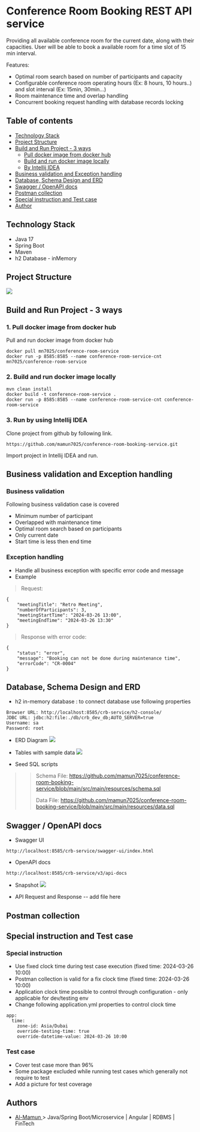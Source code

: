 # Conference Room Booking REST API service

Providing all available conference room for the current date, along with their capacities. User will be able to book a available room
for a time slot of 15 min interval.

Features:
- Optimal room search based on number of participants and capacity
- Configurable conference room operating hours (Ex: 8 hours, 10 hours..) and slot interval (Ex: 15min, 30min...) 
- Room maintenance time and overlap handling
- Concurrent booking request handling with database records locking



## Table of contents
* [Technology Stack](#technology-stack)
* [Project Structure](#project-structure)
* [Build and Run Project - 3 ways](#build-and-run-project---3-ways)
    + [Pull docker image from docker hub](#1-pull-docker-image-from-docker-hub)
    + [Build and run docker image locally](#2-build-and-run-docker-image-locally)
    + [By Intellij IDEA](#3-run-by-using-intellij-idea)
* [Business validation and Exception handling](#business-validation-and-exception-handling)
* [Database, Schema Design and ERD](#database-schema-design-and-erd)
* [Swagger / OpenAPI docs](#swagger--openapi-docs)
* [Postman collection](#postman-collection)
* [Special instruction and Test case](#special-instruction-and-test-case)
* [Author](#authors)

## Technology Stack
* Java 17
* Spring Boot
* Maven
* h2 Database - inMemory


## Project Structure
![](docs/project-structure.png)


## Build and Run Project - 3 ways

### 1. Pull docker image from docker hub
Pull and run docker image from docker hub
```
docker pull mn7025/conference-room-service
docker run -p 8585:8585 --name conference-room-service-cnt mn7025/conference-room-service
```

### 2. Build and run docker image locally
```
mvn clean install
docker build -t conference-room-service .
docker run -p 8585:8585 --name conference-room-service-cnt conference-room-service
```

### 3. Run by using Intellij IDEA
Clone project from github by following link.

```
https://github.com/mamun7025/conference-room-booking-service.git
```

Import project in Intellij IDEA and run.



## Business validation and Exception handling
### Business validation
Following business validation case is covered
* Minimum number of participant
* Overlapped with maintenance time
* Optimal room search based on participants
* Only current date
* Start time is less then end time



### Exception handling
* Handle all business exception with specific error code and message
* Example
>Request:
```
{
    "meetingTitle": "Retro Meeting",
    "numberOfParticipants": 3,
    "meetingStartTime": "2024-03-26 13:00",
    "meetingEndTime": "2024-03-26 13:30"
}
```
>Response with error code:
```
{
    "status": "error",
    "message": "Booking can not be done during maintenance time",
    "errorCode": "CR-0004"
}
```

## Database, Schema Design and ERD
* h2 in-memory database : to connect database use following properties

```
Browser URL: http://localhost:8585/crb-service/h2-console/
JDBC URL: jdbc:h2:file:./db/crb_dev_db;AUTO_SERVER=true
Username: sa
Password: root
```

* ERD Diagram
![](docs/ERD-Diagram.png)


* Tables with sample data
![](docs/schema-design-latest.png)

* Seed SQL scripts
>> Schema File: https://github.com/mamun7025/conference-room-booking-service/blob/main/src/main/resources/schema.sql
>> 
>> Data File: https://github.com/mamun7025/conference-room-booking-service/blob/main/src/main/resources/data.sql






## Swagger / OpenAPI docs
* Swagger UI
```
http://localhost:8585/crb-service/swagger-ui/index.html
```

* OpenAPI docs
```
http://localhost:8585/crb-service/v3/api-docs
```

* Snapshot
![](docs/Swagger-API.png)


* API Request and Response
-- add file here

## Postman collection


## Special instruction and Test case
### Special instruction
* Use fixed clock time during test case execution (fixed time: 2024-03-26 10:00)
* Postman collection is valid for a fix clock time (fixed time: 2024-03-26 10:00)
* Application clock time possible to control through configuration - only applicable for dev/testing env
* Change following application.yml properties to control clock time
```
app:
  time:
    zone-id: Asia/Dubai
    override-testing-time: true
    override-datetime-value: 2024-03-26 10:00
```

### Test case
* Cover test case more than 96%
* Some package excluded while running test cases which generally not require to test
* Add a picture for test coverage


## Authors
- [Al-Mamun ](https://github.com/mamun7025) > Java/Spring Boot/Microservice | Angular | RDBMS | FinTech

